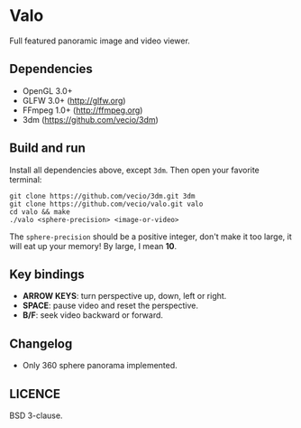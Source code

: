Valo
====

Full featured panoramic image and video viewer.


Dependencies
------------

* OpenGL 3.0+
* GLFW 3.0+ (http://glfw.org)
* FFmpeg 1.0+ (http://ffmpeg.org)
* 3dm (https://github.com/vecio/3dm)


Build and run
-------------

Install all dependencies above, except `3dm`. Then open your favorite terminal:

    git clone https://github.com/vecio/3dm.git 3dm
    git clone https://github.com/vecio/valo.git valo
    cd valo && make
    ./valo <sphere-precision> <image-or-video>

The `sphere-precision` should be a positive integer, don't make it too large, it will eat up your memory! By large, I mean **10**.


Key bindings
------------

* **ARROW KEYS**: turn perspective up, down, left or right.
* **SPACE**: pause video and reset the perspective.
* **B/F**: seek video backward or forward.


Changelog
---------

* Only 360 sphere panorama implemented.


LICENCE
-------

BSD 3-clause.
